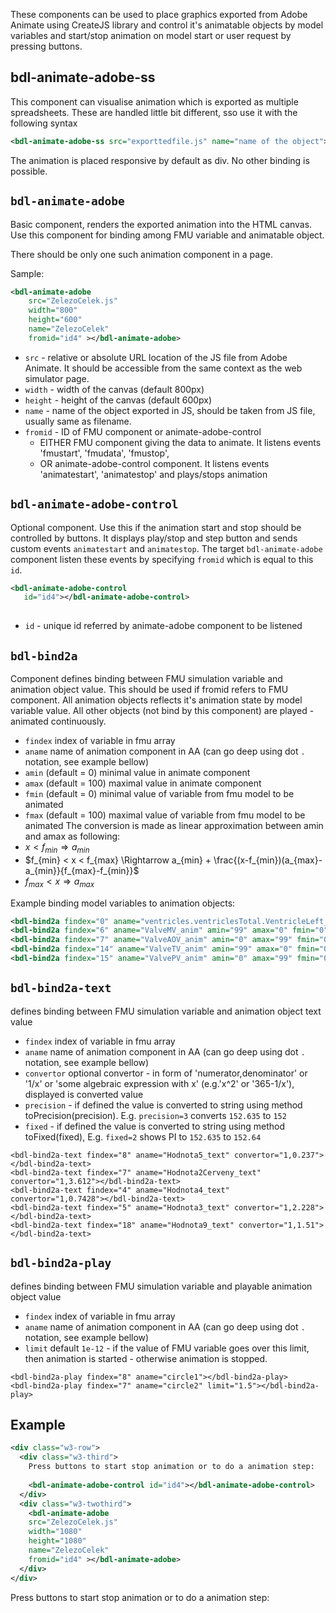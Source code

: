 These components can be used to place graphics exported from Adobe Animate using CreateJS library and control it's animatable objects by model variables and 
start/stop animation on model start or user request by pressing buttons.

## bdl-animate-adobe-ss
This component can visualise animation which is exported as multiple spreadsheets. These are handled little bit different, sso use it with the following syntax
```xml
<bdl-animate-adobe-ss src="exporttedfile.js" name="name of the object"><bdl-animate-ss>
```
The animation is placed responsive by default as div. No other binding is possible.  

## `bdl-animate-adobe`
Basic component, renders the exported animation into the HTML canvas. Use this component for binding among FMU variable and animatable object.

There should be only one such animation component in a page.

Sample:
```xml
<bdl-animate-adobe 
    src="ZelezoCelek.js" 
    width="800"
    height="600"
    name="ZelezoCelek"
    fromid="id4" ></bdl-animate-adobe> 
``` 
* `src` - relative or absolute URL location of the JS file from Adobe Animate. It should be accessible from the same context as the web simulator page.
* `width` - width of the canvas (default 800px)
* `height` - height of the canvas (default 600px)
* `name` - name of the object exported in JS, should be taken from JS file, usually same as filename. 
* `fromid` - ID of FMU component or animate-adobe-control 
  * EITHER FMU component giving the data to animate. It listens events 'fmustart', 'fmudata', 'fmustop', 
  * OR animate-adobe-control component. It listens events 'animatestart', 'animatestop' and plays/stops animation

## `bdl-animate-adobe-control` 
Optional component. Use this if the animation start and stop should be controlled by buttons.
It displays play/stop and step button and sends custom events `animatestart` and `animatestop`. 
The target `bdl-animate-adobe` component listen these events by specifying `fromid` which is equal to this `id`.
```xml
<bdl-animate-adobe-control
   id="id4"></bdl-animate-adobe-control>
   
```
* `id` - unique id referred by animate-adobe component to be listened

## `bdl-bind2a` 
Component defines binding between FMU simulation variable and animation object value. This should be used if fromid refers to FMU component.
All animation objects reflects it's animation state by model variable value. All other objects (not bind by this component) are played - animated continuously.

* `findex` index of variable in fmu array
* `aname` name of animation component in AA (can go deep using dot `.` notation, see example bellow)
* `amin` (default = 0) minimal value in animate component
* `amax` (default = 100) maximal value in animate component
* `fmin` (default = 0) minimal value of variable from fmu model to be animated
* `fmax` (default = 100) maximal value of variable from fmu model to be animated
The conversion is made as linear approximation between amin and amax as following:
* $x<f_{min} \Rightarrow a_{min}$ 
* $f_{min} < x < f_{max} \Rightarrow a_{min} + \frac{(x-f_{min})(a_{max}-a_{min}}{f_{max}-f_{min}}$
* $f_{max} < x \Rightarrow a_{max}$

Example binding model variables to animation objects:
```xml
<bdl-bind2a findex="0" aname="ventricles.ventriclesTotal.VentricleLeft_anim" amin="100" amax="0" fmin="0.00007" fmax="0.00015"></bdl-bind2a>
<bdl-bind2a findex="6" aname="ValveMV_anim" amin="99" amax="0" fmin="0" fmax="1"></bdl-bind2a>
<bdl-bind2a findex="7" aname="ValveAOV_anim" amin="0" amax="99" fmin="0" fmax="1"></bdl-bind2a>
<bdl-bind2a findex="14" aname="ValveTV_anim" amin="99" amax="0" fmin="0" fmax="1"></bdl-bind2a>
<bdl-bind2a findex="15" aname="ValvePV_anim" amin="0" amax="99" fmin="0" fmax="1"></bdl-bind2a>
```
## `bdl-bind2a-text`
defines binding between FMU simulation variable and animation object text value
* `findex` index of variable in fmu array
* `aname` name of animation component in AA (can go deep using dot `.` notation, see example bellow)
* `convertor` optional convertor - in form of 'numerator,denominator' or '1/x' or 'some algebraic expression with x' (e.g.'x^2' or '365-1/x'), displayed is converted value
* `precision` - if defined the value is converted to string using method toPrecision(precision). E.g. `precision=3` converts `152.635` to `152`
* `fixed` - if defined the value is converted to string using method toFixed(fixed), E.g. `fixed=2` shows PI to `152.635` to `152.64` 

```
<bdl-bind2a-text findex="8" aname="Hodnota5_text" convertor="1,0.237"></bdl-bind2a-text>
<bdl-bind2a-text findex="7" aname="Hodnota2Cerveny_text" convertor="1,3.612"></bdl-bind2a-text>
<bdl-bind2a-text findex="4" aname="Hodnota4_text" convertor="1,0.7428"></bdl-bind2a-text>
<bdl-bind2a-text findex="5" aname="Hodnota3_text" convertor="1,2.228"></bdl-bind2a-text>
<bdl-bind2a-text findex="18" aname="Hodnota9_text" convertor="1,1.51"></bdl-bind2a-text>   
```

## `bdl-bind2a-play`

defines binding between FMU simulation variable and playable animation object value
* `findex` index of variable in fmu array
* `aname` name of animation component in AA (can go deep using dot `.` notation, see example bellow)
* `limit` default `1e-12` - if the value of FMU variable goes over this limit, then animation is started - otherwise animation is stopped.

```
<bdl-bind2a-play findex="8" aname="circle1"></bdl-bind2a-play>
<bdl-bind2a-play findex="7" aname="circle2" limit="1.5"></bdl-bind2a-play>
```

## Example

```xml
<div class="w3-row">
  <div class="w3-third">
    Press buttons to start stop animation or to do a animation step:
    
    <bdl-animate-adobe-control id="id4"></bdl-animate-adobe-control>
  </div>
  <div class="w3-twothird">
    <bdl-animate-adobe 
    src="ZelezoCelek.js" 
    width="1080"
    height="1080"
    name="ZelezoCelek"
    fromid="id4" ></bdl-animate-adobe>
  </div>
</div>
```
<div class="w3-row">
  <div class="w3-third">

  Press buttons to start stop animation or to do a animation step:

<bdl-animate-adobe-control id="id4"></bdl-animate-adobe-control>
  </div>
  <div class="w3-twothird">
<bdl-animate-adobe 
    src="ZelezoCelek.js" 
    width="1080"
    height="1080"
    name="ZelezoCelek"
    fromid="id4" ></bdl-animate-adobe>
  </div>
</div>
    

